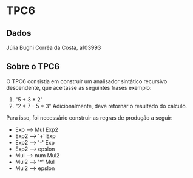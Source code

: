 # TPC6

## Dados

Júlia Bughi Corrêa da Costa, a103993

## Sobre o TPC6

O TPC6 consistia em construir um analisador sintático recursivo descendente, que aceitasse as seguintes frases exemplo:
1. "5 + 3 * 2"
2. "2 * 7 - 5 * 3"
Adicionalmente, deve retornar o resultado do cálculo.

Para isso, foi necessário construir as regras de produção a seguir:
- Exp --> Mul Exp2
- Exp2 --> '+' Exp
- Exp2 --> '-' Exp
- Exp2 --> epslon
- Mul --> num Mul2
- Mul2 --> '*' Mul
- Mul2 --> epslon